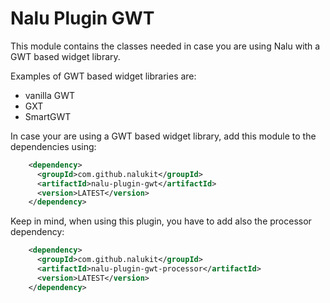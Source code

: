 # Nalu Plugin GWT
This module contains the classes needed in case you are using Nalu with a GWT based widget library.

Examples of GWT based widget libraries are:

* vanilla GWT
* GXT
* SmartGWT

In case your are using a GWT based widget library, add this module to the dependencies using:
```xml
    <dependency>
      <groupId>com.github.nalukit</groupId>
      <artifactId>nalu-plugin-gwt</artifactId>
      <version>LATEST</version>
    </dependency>
```
Keep in mind, when using this plugin, you have to add also the processor dependency:
```xml
    <dependency>
      <groupId>com.github.nalukit</groupId>
      <artifactId>nalu-plugin-gwt-processor</artifactId>
      <version>LATEST</version>
    </dependency>
```

